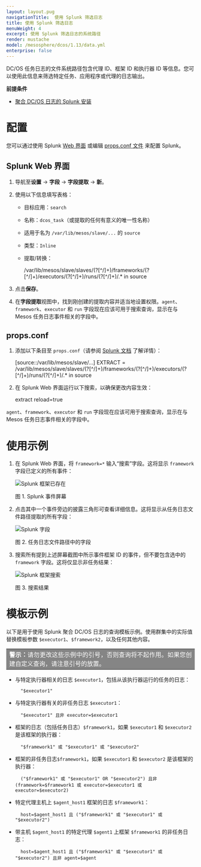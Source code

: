 ```yaml
---
layout: layout.pug
navigationTitle:  使用 Splunk 筛选日志
title: 使用 Splunk 筛选日志
menuWeight: 4
excerpt: 使用 Splunk 筛选日志的系统路径
render: mustache
model: /mesosphere/dcos/1.13/data.yml
enterprise: false
---
```



DC/OS 任务日志的文件系统路径包含代理 ID、框架 ID 和执行器 ID 等信息。您可以使用此信息来筛选特定任务、应用程序或代理的日志输出。

**前提条件**

* [聚合 DC/OS 日志的 Splunk 安装][1]

# <a name="configuration"></a>配置

您可以通过使用 Splunk [Web 界面][2] 或编辑 [props.conf 文件][3] 来配置 Splunk。

## <a name="splunkui"></a>Splunk Web 界面

1. 导航至**设置** -> **字段** -> **字段提取** -> **新**。
2. 使用以下信息填写表格：

    *   目标应用：`search`
    *   名称：`dcos_task`（或提取的任何有意义的唯一性名称）
    * 适用于名为 `/var/lib/mesos/slave/...` 的 `source`
    *   类型：`Inline`
    * 提取/转换：

        /var/lib/mesos/slave/slaves/(?<agent>[^/]+)/frameworks/(?<framework>[^/]+)/executors/(?<executor>[^/]+)/runs/(?<run>[^/]+)/.* in source

3. 点击**保存**。

4. 在**字段提取**视图中，找到刚创建的提取内容并适当地设置权限。`agent`、`framework`、`executor` 和 `run` 字段现在应该可用于搜索查询，显示在与 Mesos 任务日志事件相关的字段中。

## <a name="propsconf"></a>props.conf

1. 添加以下条目至 `props.conf`（请参阅 [Splunk 文档][4] 了解详情）：

    [source::/var/lib/mesos/slave/...]
    EXTRACT = /var/lib/mesos/slave/slaves/(?<agent>[^/]+)/frameworks/(?<framework>[^/]+)/executors/(?<executor>[^/]+)/runs/(?<run>[^/]+)/.* in source

2. 在 Splunk Web 界面运行以下搜索，以确保更改内容生效：

    extract reload=true

`agent`、`framework`、`executor` 和 `run` 字段现在应该可用于搜索查询，显示在与 Mesos 任务日志事件相关的字段中。

# <a name="usage"></a>使用示例

1. 在 Splunk Web 界面，将 `framework=*` 输入“搜索”字段。这将显示 `framework` 字段已定义的所有事件：

   ![Splunk 框架已存在](/mesosphere/dcos/1.13/img/splunk-framework-exists.png)

   图 1. Splunk 事件屏幕

1. 点击其中一个事件旁边的披露三角形可查看详细信息。这将显示从任务日志文件路径提取的所有字段：

   ![Splunk 字段](/mesosphere/dcos/1.13/img/splunk-fields.png)

   图 2. 任务日志文件路径中的字段

1. 搜索所有提到上述屏幕截图中所示事件框架 ID 的事件，但不要包含选中的 `framework` 字段。这将仅显示非任务结果：

   ![Splunk 框架搜索](/mesosphere/dcos/1.13/img/splunk-framework-search.png)

   图 3. 搜索结果

# <a name="templates"></a>模板示例

以下是用于使用 Splunk 聚合 DC/OS 日志的查询模板示例。使用群集中的实际值替换模板参数 `$executor1`、`$framework2`，以及任何其他内容。

<table class=“table” bgcolor=#858585>
<tr> 
  <td align=justify style=color:white><strong>警示：</strong>请勿更改这些示例中的引号，否则查询将不起作用。如果您创建自定义查询，请注意引号的放置。</td>
</tr> 
</table>

* 与特定执行器相关的日志 `$executor1`，包括从该执行器运行的任务的日志：

        "$executor1"

* 与特定执行器有关的非任务日志 `$executor1`：

        "$executor1" 且非 executor=$executor1

* 框架的日志（包括任务日志）`$framework1`，如果 `$executor1` 和 `$executor2` 是该框架的执行器：

        "$framework1" 或 "$executor1" 或 "$executor2"

* 框架的非任务日志`$framework1`，如果 `$executor1` 和 `$executor2` 是该框架的执行器：

        ("$framework1" 或 "$executor1" OR "$executor2") 且非 (framework=$framework1 或 executor=$executor1 或 executor=$executor2)

* 特定代理主机上 `$agent_host1` 框架的日志 `$framework1`：

        host=$agent_host1 且 ("$framework1" 或 "$executor1" 或 "$executor2")

* 带主机 `$agent_host1` 的特定代理 `$agent1` 上框架 `$framework1` 的非任务日志：

        host=$agent_host1 且 ("$framework1" 或 "$executor1" 或 "$executor2") 且非 agent=$agent

 [1]: ../splunk/
 [2]: #splunkui
 [3]: #propsconf
 [4]: http://docs.splunk.com/Documentation/Splunk/latest/admin/Propsconf
